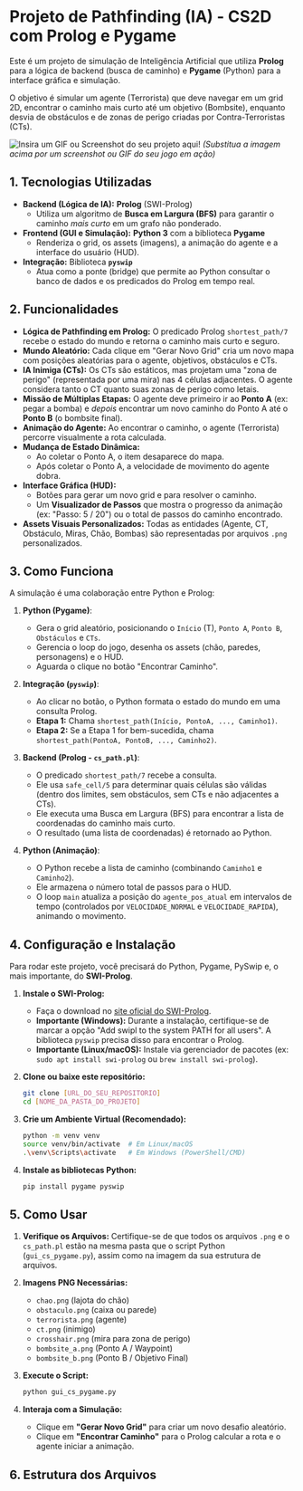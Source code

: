 # Projeto de Pathfinding (IA) - CS2D com Prolog e Pygame

Este é um projeto de simulação de Inteligência Artificial que utiliza **Prolog** para a lógica de backend (busca de caminho) e **Pygame** (Python) para a interface gráfica e simulação.

O objetivo é simular um agente (Terrorista) que deve navegar em um grid 2D, encontrar o caminho mais curto até um objetivo (Bombsite), enquanto desvia de obstáculos e de zonas de perigo criadas por Contra-Terroristas (CTs).

![Insira um GIF ou Screenshot do seu projeto aqui!](<img width="1280" height="720" alt="image" src="https://github.com/user-attachments/assets/c95682ed-84db-442c-a2da-82a1ed7540b5" />)
*(Substitua a imagem acima por um screenshot ou GIF do seu jogo em ação)*

## 1. Tecnologias Utilizadas

* **Backend (Lógica de IA):** **Prolog** (SWI-Prolog)
    * Utiliza um algoritmo de **Busca em Largura (BFS)** para garantir o caminho *mais curto* em um grafo não ponderado.
* **Frontend (GUI e Simulação):** **Python 3** com a biblioteca **Pygame**
    * Renderiza o grid, os assets (imagens), a animação do agente e a interface do usuário (HUD).
* **Integração:** Biblioteca **`pyswip`**
    * Atua como a ponte (bridge) que permite ao Python consultar o banco de dados e os predicados do Prolog em tempo real.

## 2. Funcionalidades

* **Lógica de Pathfinding em Prolog:** O predicado Prolog `shortest_path/7` recebe o estado do mundo e retorna o caminho mais curto e seguro.
* **Mundo Aleatório:** Cada clique em "Gerar Novo Grid" cria um novo mapa com posições aleatórias para o agente, objetivos, obstáculos e CTs.
* **IA Inimiga (CTs):** Os CTs são estáticos, mas projetam uma "zona de perigo" (representada por uma mira) nas 4 células adjacentes. O agente considera tanto o CT quanto suas zonas de perigo como letais.
* **Missão de Múltiplas Etapas:** O agente deve primeiro ir ao **Ponto A** (ex: pegar a bomba) e *depois* encontrar um novo caminho do Ponto A até o **Ponto B** (o bombsite final).
* **Animação do Agente:** Ao encontrar o caminho, o agente (Terrorista) percorre visualmente a rota calculada.
* **Mudança de Estado Dinâmica:**
    * Ao coletar o Ponto A, o item desaparece do mapa.
    * Após coletar o Ponto A, a velocidade de movimento do agente dobra.
* **Interface Gráfica (HUD):**
    * Botões para gerar um novo grid e para resolver o caminho.
    * Um **Visualizador de Passos** que mostra o progresso da animação (ex: "Passo: 5 / 20") ou o total de passos do caminho encontrado.
* **Assets Visuais Personalizados:** Todas as entidades (Agente, CT, Obstáculo, Miras, Chão, Bombas) são representadas por arquivos `.png` personalizados.

## 3. Como Funciona

A simulação é uma colaboração entre Python e Prolog:

1.  **Python (Pygame)**:
    * Gera o grid aleatório, posicionando o `Início` (T), `Ponto A`, `Ponto B`, `Obstáculos` e `CTs`.
    * Gerencia o loop do jogo, desenha os assets (chão, paredes, personagens) e o HUD.
    * Aguarda o clique no botão "Encontrar Caminho".

2.  **Integração (`pyswip`)**:
    * Ao clicar no botão, o Python formata o estado do mundo em uma consulta Prolog.
    * **Etapa 1:** Chama `shortest_path(Início, PontoA, ..., Caminho1)`.
    * **Etapa 2:** Se a Etapa 1 for bem-sucedida, chama `shortest_path(PontoA, PontoB, ..., Caminho2)`.

3.  **Backend (Prolog - `cs_path.pl`)**:
    * O predicado `shortest_path/7` recebe a consulta.
    * Ele usa `safe_cell/5` para determinar quais células são válidas (dentro dos limites, sem obstáculos, sem CTs e não adjacentes a CTs).
    * Ele executa uma Busca em Largura (BFS) para encontrar a lista de coordenadas do caminho mais curto.
    * O resultado (uma lista de coordenadas) é retornado ao Python.

4.  **Python (Animação)**:
    * O Python recebe a lista de caminho (combinando `Caminho1` e `Caminho2`).
    * Ele armazena o número total de passos para o HUD.
    * O loop `main` atualiza a posição do `agente_pos_atual` em intervalos de tempo (controlados por `VELOCIDADE_NORMAL` e `VELOCIDADE_RAPIDA`), animando o movimento.

## 4. Configuração e Instalação

Para rodar este projeto, você precisará do Python, Pygame, PySwip e, o mais importante, do **SWI-Prolog**.

1.  **Instale o SWI-Prolog:**
    * Faça o download no [site oficial do SWI-Prolog](https://www.swi-prolog.org/download/stable).
    * **Importante (Windows):** Durante a instalação, certifique-se de marcar a opção "Add swipl to the system PATH for all users". A biblioteca `pyswip` precisa disso para encontrar o Prolog.
    * **Importante (Linux/macOS):** Instale via gerenciador de pacotes (ex: `sudo apt install swi-prolog` ou `brew install swi-prolog`).

2.  **Clone ou baixe este repositório:**
    ```bash
    git clone [URL_DO_SEU_REPOSITORIO]
    cd [NOME_DA_PASTA_DO_PROJETO]
    ```

3.  **Crie um Ambiente Virtual (Recomendado):**
    ```bash
    python -m venv venv
    source venv/bin/activate  # Em Linux/macOS
    .\venv\Scripts\activate   # Em Windows (PowerShell/CMD)
    ```

4.  **Instale as bibliotecas Python:**
    ```bash
    pip install pygame pyswip
    ```

## 5. Como Usar

1.  **Verifique os Arquivos:** Certifique-se de que todos os arquivos `.png` e o `cs_path.pl` estão na mesma pasta que o script Python (`gui_cs_pygame.py`), assim como na imagem da sua estrutura de arquivos.

2.  **Imagens PNG Necessárias:**
    * `chao.png` (lajota do chão)
    * `obstaculo.png` (caixa ou parede)
    * `terrorista.png` (agente)
    * `ct.png` (inimigo)
    * `crosshair.png` (mira para zona de perigo)
    * `bombsite_a.png` (Ponto A / Waypoint)
    * `bombsite_b.png` (Ponto B / Objetivo Final)

3.  **Execute o Script:**
    ```bash
    python gui_cs_pygame.py
    ```

4.  **Interaja com a Simulação:**
    * Clique em **"Gerar Novo Grid"** para criar um novo desafio aleatório.
    * Clique em **"Encontrar Caminho"** para o Prolog calcular a rota e o agente iniciar a animação.

## 6. Estrutura dos Arquivos
